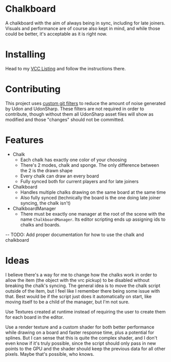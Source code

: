 
# Chalkboard

A chalkboard with the aim of always being in sync, including for late joiners. Visuals and performance are of course also kept in mind, and while those could be better, it's acceptable as it is right now.

# Installing

Head to my [VCC Listing](https://jansharp.github.io/vrc/vcclisting.xhtml) and follow the instructions there.

# Contributing

This project uses [custom git filters](.gitattributes) to reduce the amount of noise generated by Udon and UdonSharp. These filters are not required in order to contribute, though without them all UdonSharp asset files will show as modified and those "changes" should not be committed.

# Features

- Chalk
  - Each chalk has exactly one color of your choosing
  - There's 2 modes, chalk and sponge. The only difference between the 2 is the drawn shape
  - Every chalk can draw an every board
  - Fully synced both for current players and for late joiners
- Chalkboard
  - Handles multiple chalks drawing on the same board at the same time
  - Also fully synced (technically the board is the one doing late joiner syncing, the chalk isn't)
- ChalkboardManager
  - There must be exactly one manager at the root of the scene with the name `ChalkboardManager`. Its editor scripting ends up assigning ids to chalks and boards.

-- TODO: Add proper documentation for how to use the chalk and chalkboard

# Ideas

I believe there's a way for me to change how the chalks work in order to allow the item (the object with the vrc pickup) to be disabled without breaking the chalk's syncing. The general idea is to move the chalk script outside of the item, but I feel like I remember there being some issue with that. Best would be if the script just does it automatically on start, like moving itself to be a child of the manager, but I'm not sure.

Use Textures created at runtime instead of requiring the user to create them for each board in the editor.

Use a render texture and a custom shader for both better performance while drawing on a board and faster response time, plus a potential for splines. But I can sense that this is quite the complex shader, and I don't even know if it's truly possible, since the script should only pass in new points to the GPU and the shader should keep the previous data for all other pixels. Maybe that's possible, who knows.
